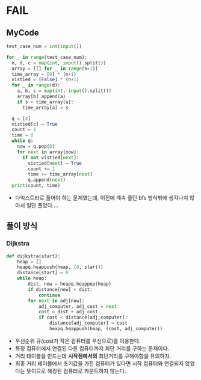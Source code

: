# FAIL
## MyCode
```python
test_case_num = int(input())

for _ in range(test_case_num):
  n, d, c = map(int, input().split())
  array = [[] for _ in range(n+1)]
  time_array = [0] * (n+1)
  vistied = [False] * (n+1)
  for _ in range(d):
    a, b, s = map(int, input().split())
    array[b].append(a)
    if s > time_array[a]:
      time_array[a] = s

  q = [c]
  vistied[c] = True
  count = 1
  time = 0
  while q:
    now = q.pop(0)
    for next in array[now]:
      if not vistied[next]:
        vistied[next] = True
        count += 1
        time += time_array[next]
        q.append(next)
  print(count, time)
```
- 다익스트라로 풀어야 하는 문제였는데, 이전에 계속 풀던 bfs 방식밖에 생각나지 않아서 일단 풀었다....

## 풀이 방식
### Dijkstra
```python
def dijkstra(start):
    heap = []
    heapq.heappush(heap, (0, start))
    distance[start] = 0
    while heap:
        dist, now = heapq.heappop(heap)
        if distance[now] < dist:
            continue
        for next in adj[now]:
            adj_computer, adj_cost = next
            cost = dist + adj_cost
            if cost < distance[adj_computer]:
                distance[adj_computer] = cost
                heapq.heappush(heap, (cost, adj_computer))
```
- 우선순위 큐(cost가 작은 컴퓨터를 우선으로)를 이용한다.
- 특정 컴퓨터에서 연결된 다른 컴퓨터까지 최단 거리를 구하는 문제이다.
- 거리 테이블을 만드는데 **시작점에서의** 최단거리를 구해야함을 유의하자.
- 최종 거리 테이블에서 초기값을 가진 컴퓨터가 있다면 시작 컴퓨터와 연결되지 않았다는 뜻이므로 해킹된 컴퓨터로 카운트하지 않는다.
